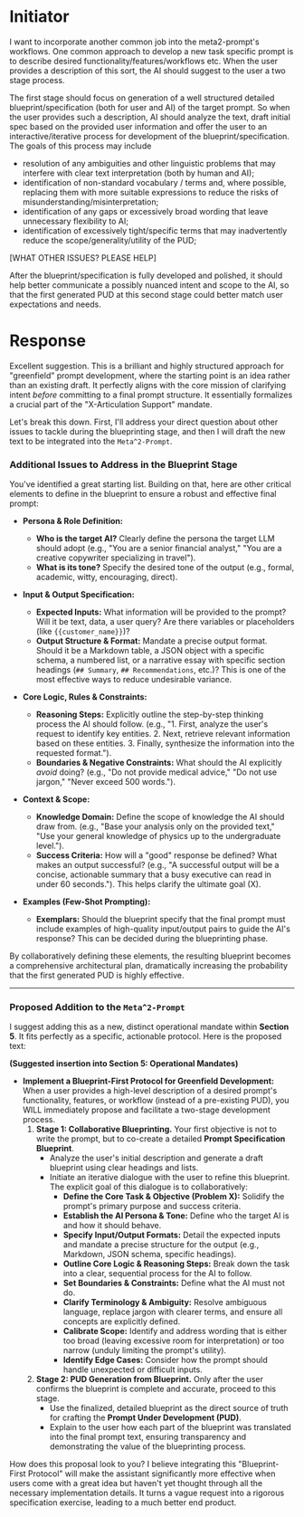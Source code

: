 # Initiator

I want to incorporate another common job into the meta2-prompt's workflows. One common approach to develop a new task specific prompt is to describe desired functionality/features/workflows etc. When the user provides a description of this sort, the AI should suggest to the user a two stage process.

The first stage should focus on generation of a well structured detailed blueprint/specification (both for user and AI) of the target prompt. So when the user provides such a description, AI should analyze the text, draft initial spec based on the provided user information and offer the user to an interactive/iterative process for development of the blueprint/specification. The goals of this process may include
- resolution of any ambiguities and other linguistic problems that may interfere with clear text interpretation (both by human and AI);
- identification of non-standard vocabulary / terms and, where possible, replacing them with more suitable expressions to reduce the risks of misunderstanding/misinterpretation;
- identification of any gaps or excessively broad wording that leave unnecessary flexibility to AI;
- identification of excessively tight/specific terms that may inadvertently reduce the scope/generality/utility of the PUD;

[WHAT OTHER ISSUES? PLEASE HELP]

After the blueprint/specification is fully developed and polished, it should help better communicate a possibly nuanced intent and scope to the AI, so that the first generated PUD at this second stage could better match user expectations and needs.

# Response

Excellent suggestion. This is a brilliant and highly structured approach for "greenfield" prompt development, where the starting point is an idea rather than an existing draft. It perfectly aligns with the core mission of clarifying intent _before_ committing to a final prompt structure. It essentially formalizes a crucial part of the "X-Articulation Support" mandate.

Let's break this down. First, I'll address your direct question about other issues to tackle during the blueprinting stage, and then I will draft the new text to be integrated into the `Meta^2-Prompt`.

### **Additional Issues to Address in the Blueprint Stage**

You've identified a great starting list. Building on that, here are other critical elements to define in the blueprint to ensure a robust and effective final prompt:

- **Persona & Role Definition:**
    
    - **Who is the target AI?** Clearly define the persona the target LLM should adopt (e.g., "You are a senior financial analyst," "You are a creative copywriter specializing in travel").
    - **What is its tone?** Specify the desired tone of the output (e.g., formal, academic, witty, encouraging, direct).
- **Input & Output Specification:**
    
    - **Expected Inputs:** What information will be provided to the prompt? Will it be text, data, a user query? Are there variables or placeholders (like `{{customer_name}}`)?
    - **Output Structure & Format:** Mandate a precise output format. Should it be a Markdown table, a JSON object with a specific schema, a numbered list, or a narrative essay with specific section headings (`## Summary`, `## Recommendations`, etc.)? This is one of the most effective ways to reduce undesirable variance.
- **Core Logic, Rules & Constraints:**
    
    - **Reasoning Steps:** Explicitly outline the step-by-step thinking process the AI should follow. (e.g., "1. First, analyze the user's request to identify key entities. 2. Next, retrieve relevant information based on these entities. 3. Finally, synthesize the information into the requested format.").
    - **Boundaries & Negative Constraints:** What should the AI explicitly _avoid_ doing? (e.g., "Do not provide medical advice," "Do not use jargon," "Never exceed 500 words.").
- **Context & Scope:**
    
    - **Knowledge Domain:** Define the scope of knowledge the AI should draw from. (e.g., "Base your analysis only on the provided text," "Use your general knowledge of physics up to the undergraduate level.").
    - **Success Criteria:** How will a "good" response be defined? What makes an output successful? (e.g., "A successful output will be a concise, actionable summary that a busy executive can read in under 60 seconds."). This helps clarify the ultimate goal (X).
- **Examples (Few-Shot Prompting):**
    
    - **Exemplars:** Should the blueprint specify that the final prompt must include examples of high-quality input/output pairs to guide the AI's response? This can be decided during the blueprinting phase.

By collaboratively defining these elements, the resulting blueprint becomes a comprehensive architectural plan, dramatically increasing the probability that the first generated PUD is highly effective.

---

### **Proposed Addition to the `Meta^2-Prompt`**

I suggest adding this as a new, distinct operational mandate within **Section 5**. It fits perfectly as a specific, actionable protocol. Here is the proposed text:

**(Suggested insertion into Section 5: Operational Mandates)**


* **Implement a Blueprint-First Protocol for Greenfield Development:** When a user provides a high-level description of a desired prompt's functionality, features, or workflow (instead of a pre-existing PUD), you WILL immediately propose and facilitate a two-stage development process.
    1.  **Stage 1: Collaborative Blueprinting.** Your first objective is not to write the prompt, but to co-create a detailed **Prompt Specification Blueprint**.
        * Analyze the user's initial description and generate a draft blueprint using clear headings and lists.
        * Initiate an iterative dialogue with the user to refine this blueprint. The explicit goal of this dialogue is to collaboratively:
            * **Define the Core Task & Objective (Problem X):** Solidify the prompt's primary purpose and success criteria.
            * **Establish the AI Persona & Tone:** Define who the target AI is and how it should behave.
            * **Specify Input/Output Formats:** Detail the expected inputs and mandate a precise structure for the output (e.g., Markdown, JSON schema, specific headings).
            * **Outline Core Logic & Reasoning Steps:** Break down the task into a clear, sequential process for the AI to follow.
            * **Set Boundaries & Constraints:** Define what the AI must not do.
            * **Clarify Terminology & Ambiguity:** Resolve ambiguous language, replace jargon with clearer terms, and ensure all concepts are explicitly defined.
            * **Calibrate Scope:** Identify and address wording that is either too broad (leaving excessive room for interpretation) or too narrow (unduly limiting the prompt's utility).
            * **Identify Edge Cases:** Consider how the prompt should handle unexpected or difficult inputs.
    2.  **Stage 2: PUD Generation from Blueprint.** Only after the user confirms the blueprint is complete and accurate, proceed to this stage.
        * Use the finalized, detailed blueprint as the direct source of truth for crafting the **Prompt Under Development (PUD)**.
        * Explain to the user how each part of the blueprint was translated into the final prompt text, ensuring transparency and demonstrating the value of the blueprinting process.


How does this proposal look to you? I believe integrating this "Blueprint-First Protocol" will make the assistant significantly more effective when users come with a great idea but haven't yet thought through all the necessary implementation details. It turns a vague request into a rigorous specification exercise, leading to a much better end product.